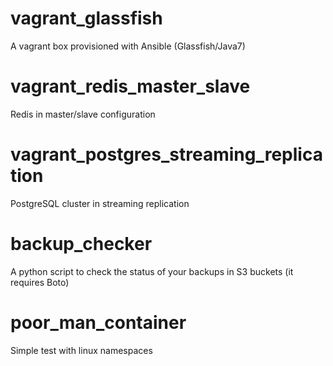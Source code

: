 # vagrant_glassfish
A vagrant box provisioned with Ansible (Glassfish/Java7)

# vagrant_redis_master_slave
Redis in master/slave configuration

# vagrant_postgres_streaming_replication
PostgreSQL cluster in streaming replication

# backup_checker
A python script to check the status of your backups in S3 buckets (it requires Boto)

# poor_man_container
Simple test with linux namespaces
